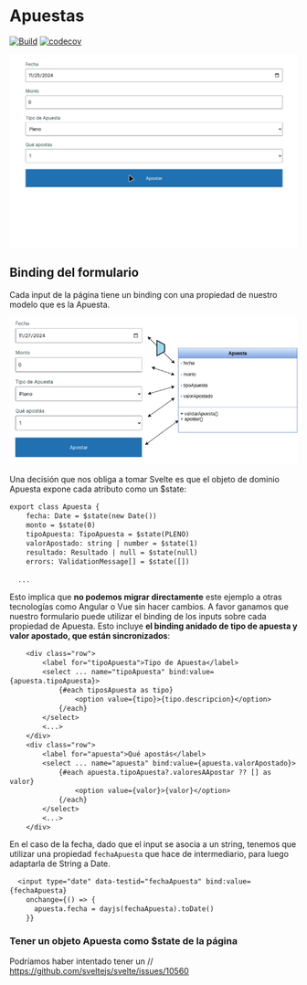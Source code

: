 # Apuestas

[![Build](https://github.com/uqbar-project/eg-apuestas-svelte/actions/workflows/build.yml/badge.svg)](https://github.com/uqbar-project/eg-apuestas-svelte/actions/workflows/build.yml) [![codecov](https://codecov.io/gh/uqbar-project/eg-apuestas-svelte/graph/badge.svg?token=5kQDNFDROQ)](https://codecov.io/gh/uqbar-project/eg-apuestas-svelte)

![demo](./video/demo.gif)

## Binding del formulario

Cada input de la página tiene un binding con una propiedad de nuestro modelo que es la Apuesta. 

![binding](./images/Apuestas.binding.png)

Una decisión que nos obliga a tomar Svelte es que el objeto de dominio Apuesta expone cada atributo como un $state:

```svelte
export class Apuesta {
	fecha: Date = $state(new Date())
	monto = $state(0)
	tipoApuesta: TipoApuesta = $state(PLENO)
	valorApostado: string | number = $state(1)
	resultado: Resultado | null = $state(null)
	errors: ValidationMessage[] = $state([])

  ...
```

Esto implica que **no podemos migrar directamente** este ejemplo a otras tecnologías como Angular o Vue sin hacer cambios. A favor ganamos que nuestro formulario puede utilizar el binding de los inputs sobre cada propiedad de Apuesta. Esto incluye **el binding anidado de tipo de apuesta y valor apostado, que están sincronizados**:

```svelte
	<div class="row">
		<label for="tipoApuesta">Tipo de Apuesta</label>
		<select ...	name="tipoApuesta" bind:value={apuesta.tipoApuesta}>
			{#each tiposApuesta as tipo}
				<option value={tipo}>{tipo.descripcion}</option>
			{/each}
		</select>
		<...>
	</div>
	<div class="row">
		<label for="apuesta">Qué apostás</label>
		<select ... name="apuesta" bind:value={apuesta.valorApostado}>
			{#each apuesta.tipoApuesta?.valoresAApostar ?? [] as valor}
				<option value={valor}>{valor}</option>
			{/each}
		</select>
		<...>
	</div>
```

En el caso de la fecha, dado que el input se asocia a un string, tenemos que utilizar una propiedad `fechaApuesta` que hace de intermediario, para luego adaptarla de String a Date.

```svelte
  <input type="date" data-testid="fechaApuesta" bind:value={fechaApuesta}
    onchange={() => {
      apuesta.fecha = dayjs(fechaApuesta).toDate()
    }}
```

### Tener un objeto Apuesta como $state de la página

Podríamos haber intentado tener un 
// https://github.com/sveltejs/svelte/issues/10560